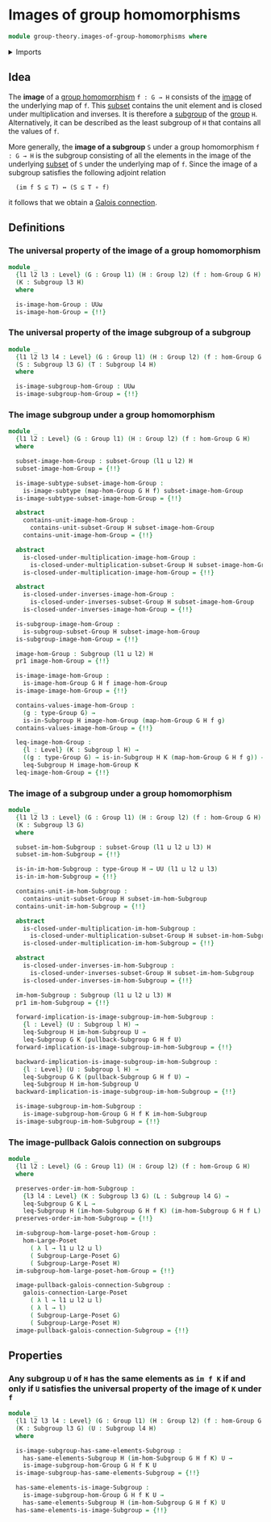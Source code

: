 # Images of group homomorphisms

```agda
module group-theory.images-of-group-homomorphisms where
```

<details><summary>Imports</summary>

```agda
open import foundation.dependent-pair-types
open import foundation.identity-types
open import foundation.images
open import foundation.images-subtypes
open import foundation.logical-equivalences
open import foundation.propositional-truncations
open import foundation.subtypes
open import foundation.universal-property-image
open import foundation.universe-levels

open import group-theory.groups
open import group-theory.homomorphisms-groups
open import group-theory.pullbacks-subgroups
open import group-theory.subgroups
open import group-theory.subsets-groups

open import order-theory.galois-connections-large-posets
open import order-theory.order-preserving-maps-large-posets
open import order-theory.order-preserving-maps-large-preorders
```

</details>

## Idea

The **image** of a [group homomorphism](group-theory.homomorphisms-groups.md)
`f : G → H` consists of the [image](foundation.images.md) of the underlying map
of `f`. This [subset](group-theory.subsets-groups.md) contains the unit element
and is closed under multiplication and inverses. It is therefore a
[subgroup](group-theory.subgroups.md) of the [group](group-theory.groups.md)
`H`. Alternatively, it can be described as the least subgroup of `H` that
contains all the values of `f`.

More generally, the **image of a subgroup** `S` under a group homomorphism
`f : G → H` is the subgroup consisting of all the elements in the image of the
underlying [subset](foundation-core.subtypes.md) of `S` under the underlying map
of `f`. Since the image of a subgroup satisfies the following adjoint relation

```text
  (im f S ⊆ T) ↔ (S ⊆ T ∘ f)
```

it follows that we obtain a
[Galois connection](order-theory.galois-connections.md).

## Definitions

### The universal property of the image of a group homomorphism

```agda
module _
  {l1 l2 l3 : Level} (G : Group l1) (H : Group l2) (f : hom-Group G H)
  (K : Subgroup l3 H)
  where

  is-image-hom-Group : UUω
  is-image-hom-Group = {!!}
```

### The universal property of the image subgroup of a subgroup

```agda
module _
  {l1 l2 l3 l4 : Level} (G : Group l1) (H : Group l2) (f : hom-Group G H)
  (S : Subgroup l3 G) (T : Subgroup l4 H)
  where

  is-image-subgroup-hom-Group : UUω
  is-image-subgroup-hom-Group = {!!}
```

### The image subgroup under a group homomorphism

```agda
module _
  {l1 l2 : Level} (G : Group l1) (H : Group l2) (f : hom-Group G H)
  where

  subset-image-hom-Group : subset-Group (l1 ⊔ l2) H
  subset-image-hom-Group = {!!}

  is-image-subtype-subset-image-hom-Group :
    is-image-subtype (map-hom-Group G H f) subset-image-hom-Group
  is-image-subtype-subset-image-hom-Group = {!!}

  abstract
    contains-unit-image-hom-Group :
      contains-unit-subset-Group H subset-image-hom-Group
    contains-unit-image-hom-Group = {!!}

  abstract
    is-closed-under-multiplication-image-hom-Group :
      is-closed-under-multiplication-subset-Group H subset-image-hom-Group
    is-closed-under-multiplication-image-hom-Group = {!!}

  abstract
    is-closed-under-inverses-image-hom-Group :
      is-closed-under-inverses-subset-Group H subset-image-hom-Group
    is-closed-under-inverses-image-hom-Group = {!!}

  is-subgroup-image-hom-Group :
    is-subgroup-subset-Group H subset-image-hom-Group
  is-subgroup-image-hom-Group = {!!}

  image-hom-Group : Subgroup (l1 ⊔ l2) H
  pr1 image-hom-Group = {!!}

  is-image-image-hom-Group :
    is-image-hom-Group G H f image-hom-Group
  is-image-image-hom-Group = {!!}

  contains-values-image-hom-Group :
    (g : type-Group G) →
    is-in-Subgroup H image-hom-Group (map-hom-Group G H f g)
  contains-values-image-hom-Group = {!!}

  leq-image-hom-Group :
    {l : Level} (K : Subgroup l H) →
    ((g : type-Group G) → is-in-Subgroup H K (map-hom-Group G H f g)) →
    leq-Subgroup H image-hom-Group K
  leq-image-hom-Group = {!!}
```

### The image of a subgroup under a group homomorphism

```agda
module _
  {l1 l2 l3 : Level} (G : Group l1) (H : Group l2) (f : hom-Group G H)
  (K : Subgroup l3 G)
  where

  subset-im-hom-Subgroup : subset-Group (l1 ⊔ l2 ⊔ l3) H
  subset-im-hom-Subgroup = {!!}

  is-in-im-hom-Subgroup : type-Group H → UU (l1 ⊔ l2 ⊔ l3)
  is-in-im-hom-Subgroup = {!!}

  contains-unit-im-hom-Subgroup :
    contains-unit-subset-Group H subset-im-hom-Subgroup
  contains-unit-im-hom-Subgroup = {!!}

  abstract
    is-closed-under-multiplication-im-hom-Subgroup :
      is-closed-under-multiplication-subset-Group H subset-im-hom-Subgroup
    is-closed-under-multiplication-im-hom-Subgroup = {!!}

  abstract
    is-closed-under-inverses-im-hom-Subgroup :
      is-closed-under-inverses-subset-Group H subset-im-hom-Subgroup
    is-closed-under-inverses-im-hom-Subgroup = {!!}

  im-hom-Subgroup : Subgroup (l1 ⊔ l2 ⊔ l3) H
  pr1 im-hom-Subgroup = {!!}

  forward-implication-is-image-subgroup-im-hom-Subgroup :
    {l : Level} (U : Subgroup l H) →
    leq-Subgroup H im-hom-Subgroup U →
    leq-Subgroup G K (pullback-Subgroup G H f U)
  forward-implication-is-image-subgroup-im-hom-Subgroup = {!!}

  backward-implication-is-image-subgroup-im-hom-Subgroup :
    {l : Level} (U : Subgroup l H) →
    leq-Subgroup G K (pullback-Subgroup G H f U) →
    leq-Subgroup H im-hom-Subgroup U
  backward-implication-is-image-subgroup-im-hom-Subgroup = {!!}

  is-image-subgroup-im-hom-Subgroup :
    is-image-subgroup-hom-Group G H f K im-hom-Subgroup
  is-image-subgroup-im-hom-Subgroup = {!!}
```

### The image-pullback Galois connection on subgroups

```agda
module _
  {l1 l2 : Level} (G : Group l1) (H : Group l2) (f : hom-Group G H)
  where

  preserves-order-im-hom-Subgroup :
    {l3 l4 : Level} (K : Subgroup l3 G) (L : Subgroup l4 G) →
    leq-Subgroup G K L →
    leq-Subgroup H (im-hom-Subgroup G H f K) (im-hom-Subgroup G H f L)
  preserves-order-im-hom-Subgroup = {!!}

  im-subgroup-hom-large-poset-hom-Group :
    hom-Large-Poset
      ( λ l → l1 ⊔ l2 ⊔ l)
      ( Subgroup-Large-Poset G)
      ( Subgroup-Large-Poset H)
  im-subgroup-hom-large-poset-hom-Group = {!!}

  image-pullback-galois-connection-Subgroup :
    galois-connection-Large-Poset
      ( λ l → l1 ⊔ l2 ⊔ l)
      ( λ l → l)
      ( Subgroup-Large-Poset G)
      ( Subgroup-Large-Poset H)
  image-pullback-galois-connection-Subgroup = {!!}
```

## Properties

### Any subgroup `U` of `H` has the same elements as `im f K` if and only if `U` satisfies the universal property of the image of `K` under `f`

```agda
module _
  {l1 l2 l3 l4 : Level} (G : Group l1) (H : Group l2) (f : hom-Group G H)
  (K : Subgroup l3 G) (U : Subgroup l4 H)
  where

  is-image-subgroup-has-same-elements-Subgroup :
    has-same-elements-Subgroup H (im-hom-Subgroup G H f K) U →
    is-image-subgroup-hom-Group G H f K U
  is-image-subgroup-has-same-elements-Subgroup = {!!}

  has-same-elements-is-image-Subgroup :
    is-image-subgroup-hom-Group G H f K U →
    has-same-elements-Subgroup H (im-hom-Subgroup G H f K) U
  has-same-elements-is-image-Subgroup = {!!}
```
